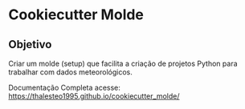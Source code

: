 # Cookiecutter Molde

## Objetivo
Criar um molde (setup) que facilita a criação de projetos Python para trabalhar
com dados meteorológicos.

Documentação Completa acesse: https://thalesteo1995.github.io/cookiecutter_molde/